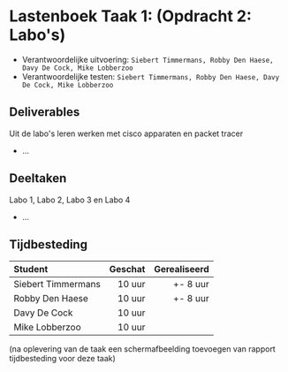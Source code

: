 # Lastenboek Taak 1: (Opdracht 2: Labo's)

* Verantwoordelijke uitvoering: `Siebert Timmermans, Robby Den Haese, Davy De Cock, Mike Lobberzoo`
* Verantwoordelijke testen: `Siebert Timmermans, Robby Den Haese, Davy De Cock, Mike Lobberzoo`

## Deliverables

Uit de labo's leren werken met cisco apparaten en packet tracer
* ...

## Deeltaken

Labo 1, Labo 2, Labo 3 en Labo 4
* ...

## Tijdbesteding

| Student  | Geschat | Gerealiseerd |
| :---     |    ---: |         ---: |
| Siebert Timmermans |    10 uur     |      +- 8 uur       |
| Robby Den Haese|     10 uur    |      +- 8 uur        |
| Davy De Cock |     10 uur    |              |
| Mike Lobberzoo |    10 uur     |              |

(na oplevering van de taak een schermafbeelding toevoegen van rapport tijdbesteding voor deze taak)
